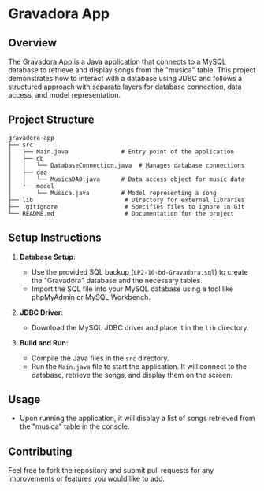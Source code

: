 # Gravadora App

## Overview
The Gravadora App is a Java application that connects to a MySQL database to retrieve and display songs from the "musica" table. This project demonstrates how to interact with a database using JDBC and follows a structured approach with separate layers for database connection, data access, and model representation.

## Project Structure
```
gravadora-app
├── src
│   ├── Main.java               # Entry point of the application
│   ├── db
│   │   └── DatabaseConnection.java  # Manages database connections
│   ├── dao
│   │   └── MusicaDAO.java      # Data access object for music data
│   └── model
│       └── Musica.java         # Model representing a song
├── lib                          # Directory for external libraries
├── .gitignore                   # Specifies files to ignore in Git
└── README.md                    # Documentation for the project
```

## Setup Instructions

1. **Database Setup**:
   - Use the provided SQL backup (`LP2-10-bd-Gravadora.sql`) to create the "Gravadora" database and the necessary tables.
   - Import the SQL file into your MySQL database using a tool like phpMyAdmin or MySQL Workbench.

2. **JDBC Driver**:
   - Download the MySQL JDBC driver and place it in the `lib` directory.

3. **Build and Run**:
   - Compile the Java files in the `src` directory.
   - Run the `Main.java` file to start the application. It will connect to the database, retrieve the songs, and display them on the screen.

## Usage
- Upon running the application, it will display a list of songs retrieved from the "musica" table in the console.

## Contributing
Feel free to fork the repository and submit pull requests for any improvements or features you would like to add.